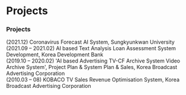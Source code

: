 # Projects

<!-- wp:paragraph -->

### Projects

(2021.12) Coronavirus Forecast AI System, Sungkyunkwan University <span/> <br/>
(2021.09 – 2021.02) AI based Text Analysis Loan Assessment System Development,   Korea Development Bank <span/><br/>
(2019.10 – 2020.02) 'AI based Advertising TV-CF Archive System  Video Archive System', Project Plan & System Plan & Sales, Korea Broadcast Advertising Corporation <span/><br/>
(2010.03 – 08) KOBACO TV Sales Revenue Optimisation System, Korea Broadcast Advertising Corporation <span/><br/>
